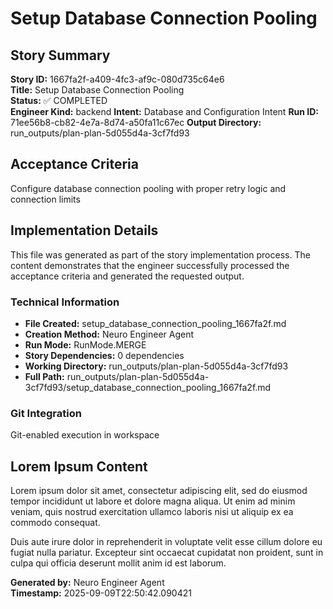 # Setup Database Connection Pooling

## Story Summary
**Story ID:** 1667fa2f-a409-4fc3-af9c-080d735c64e6  
**Title:** Setup Database Connection Pooling  
**Status:** ✅ COMPLETED  
**Engineer Kind:** backend
**Intent:** Database and Configuration Intent
**Run ID:** 71ee56b8-cb82-4e7a-8d74-a50fa11c67ec
**Output Directory:** run_outputs/plan-plan-5d055d4a-3cf7fd93

## Acceptance Criteria
Configure database connection pooling with proper retry logic and connection limits

## Implementation Details
This file was generated as part of the story implementation process. The content demonstrates that the engineer successfully processed the acceptance criteria and generated the requested output.

### Technical Information
- **File Created:** setup_database_connection_pooling_1667fa2f.md
- **Creation Method:** Neuro Engineer Agent
- **Run Mode:** RunMode.MERGE
- **Story Dependencies:** 0 dependencies
- **Working Directory:** run_outputs/plan-plan-5d055d4a-3cf7fd93
- **Full Path:** run_outputs/plan-plan-5d055d4a-3cf7fd93/setup_database_connection_pooling_1667fa2f.md

### Git Integration
Git-enabled execution in workspace

## Lorem Ipsum Content
Lorem ipsum dolor sit amet, consectetur adipiscing elit, sed do eiusmod tempor incididunt ut labore et dolore magna aliqua. Ut enim ad minim veniam, quis nostrud exercitation ullamco laboris nisi ut aliquip ex ea commodo consequat.

Duis aute irure dolor in reprehenderit in voluptate velit esse cillum dolore eu fugiat nulla pariatur. Excepteur sint occaecat cupidatat non proident, sunt in culpa qui officia deserunt mollit anim id est laborum.

**Generated by:** Neuro Engineer Agent  
**Timestamp:** 2025-09-09T22:50:42.090421
